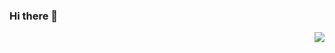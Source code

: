 ### Hi there 👋

<!--
**CaptainEven/CaptainEven** is a ✨ _special_ ✨ repository because its `README.md` (this file) appears on your GitHub profile.

Here are some ideas to get you started:

I’m currently working on computer vision
I’m currently learning math and algorithms
- 👯 I’m looking to collaborate on ...
- 🤔 I’m looking for help with ...
- 💬 Ask me about ...
- 📫 How to reach me: ...
- 😄 Pronouns: ...
- ⚡ Fun fact: ...
-->
<img align="right" src="https://github-readme-stats.vercel.app/api?username=CaptainEven&show_icons=true&icon_color=CE1D2D&text_color=718096&bg_color=ffffff&hide_title=true" />
